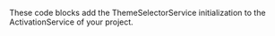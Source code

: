These code blocks add the ThemeSelectorService initialization to the ActivationService of your project.
